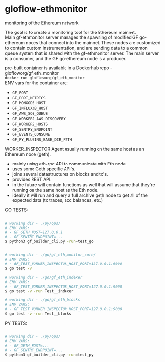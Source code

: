 # gloflow-ethmonitor
monitoring of the Ethereum network





The goal is to create a monitoring tool for the Ethereum mainnet.  
Main gf-ethmonitor server manages the spawning of modified GF go-ethereum nodes that connect into the mainnet. These nodes are customized to contain custom instrumentation, and are sending data to a common queue system that is shared with the gf-ethmonitor server. The main server is a consumer, and the GF go-ethereum node is a producer.  

pre-built container is available in a Dockerhub repo - glofloworg/gf_eth_monitor  
`docker run glofloworg/gf_eth_monitor`  
ENV vars for the container are:  
- `GF_PORT`
- `GF_PORT_METRICS`
- `GF_MONGODB_HOST`
- `GF_INFLUXDB_HOST`
- `GF_AWS_SQS_QUEUE`
- `GF_WORKERS_AWS_DISCOVERY`
- `GF_WORKERS_HOSTS`
- `GF_SENTRY_ENDPOINT`
- `GF_EVENTS_CONSUME`
- `GF_PY_PLUGINS_BASE_DIR_PATH`




WORKER_INSPECTOR
Agent usually running on the same host as an Ethereum node (geth).
- mainly using eth-rpc API to communicate with Eth node.
- uses some Geth specific API's.
- joins several datastructures on blocks and tx's.
- provides REST API.
- in the future will contain functions as well that will assume that they're running on the same host as the Eth node.
- ideally it will run and query a full archive geth node to get all of the expected data (tx traces, acc balances, etc.)





GO TESTS:
```bash

# working dir - ./py/ops/
# ENV VARS:
# - GF_GETH_HOST=127.0.0.1
# - GF_SENTRY_ENDPOINT=...
$ python3 gf_builder_cli.py -run=test_go


# working dir - ./go/gf_eth_monitor_core/
# ENV VARS:
# - GF_TEST_WORKER_INSPECTOR_HOST_PORT=127.0.0.1:9000
$ go test -v

# working dir - ./go/gf_eth_indexer
# ENV VARS:
# - GF_TEST_WORKER_INSPECTOR_HOST_PORT=127.0.0.1:9000
$ go test -v -run Test__indexer

# working dir - ./go/gf_eth_blocks
# ENV VARS:
# - GF_TEST_WORKER_INSPECTOR_HOST_PORT=127.0.0.1:9000
$ go test -v -run Test__blocks

```



PY TESTS:
```bash

# working dir - ./py/ops/
# ENV VARS:
# - GF_GETH_HOST=...
# - GF_SENTRY_ENDPOINT=...
$ python3 gf_builder_cli.py -run=test_py

```

